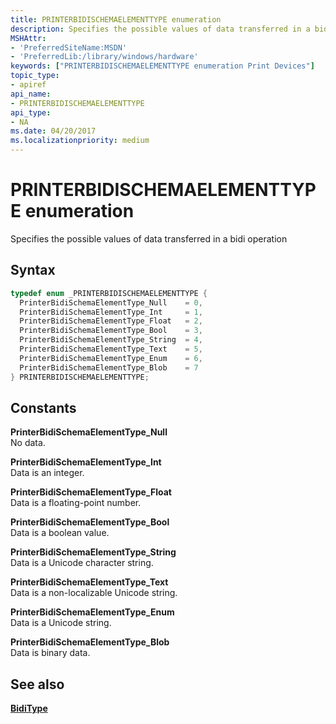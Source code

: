 ```yaml
---
title: PRINTERBIDISCHEMAELEMENTTYPE enumeration
description: Specifies the possible values of data transferred in a bidi operation.
MSHAttr:
- 'PreferredSiteName:MSDN'
- 'PreferredLib:/library/windows/hardware'
keywords: ["PRINTERBIDISCHEMAELEMENTTYPE enumeration Print Devices"]
topic_type:
- apiref
api_name:
- PRINTERBIDISCHEMAELEMENTTYPE
api_type:
- NA
ms.date: 04/20/2017
ms.localizationpriority: medium
---
```


# PRINTERBIDISCHEMAELEMENTTYPE enumeration

Specifies the possible values of data transferred in a bidi operation

Syntax
------

```cpp
typedef enum _PRINTERBIDISCHEMAELEMENTTYPE { 
  PrinterBidiSchemaElementType_Null    = 0,
  PrinterBidiSchemaElementType_Int     = 1,
  PrinterBidiSchemaElementType_Float   = 2,
  PrinterBidiSchemaElementType_Bool    = 3,
  PrinterBidiSchemaElementType_String  = 4,
  PrinterBidiSchemaElementType_Text    = 5,
  PrinterBidiSchemaElementType_Enum    = 6,
  PrinterBidiSchemaElementType_Blob    = 7
} PRINTERBIDISCHEMAELEMENTTYPE;
```

Constants
---------

**PrinterBidiSchemaElementType\_Null**  
No data.

**PrinterBidiSchemaElementType\_Int**  
Data is an integer.

**PrinterBidiSchemaElementType\_Float**  
Data is a floating-point number.

**PrinterBidiSchemaElementType\_Bool**  
Data is a boolean value.

**PrinterBidiSchemaElementType\_String**  
Data is a Unicode character string.

**PrinterBidiSchemaElementType\_Text**  
Data is a non-localizable Unicode string.

**PrinterBidiSchemaElementType\_Enum**  
Data is a Unicode string.

**PrinterBidiSchemaElementType\_Blob**  
Data is binary data.

## See also

[**BidiType**](iprinterbidischemaelement-biditype.md)
